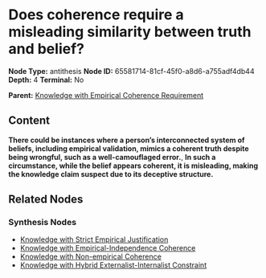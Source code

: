 # Does coherence require a misleading similarity between truth and belief?

**Node Type:** antithesis
**Node ID:** 65581714-81cf-45f0-a8d6-a755adf4db44
**Depth:** 4
**Terminal:** No

**Parent:** [Knowledge with Empirical Coherence Requirement](knowledge-with-empirical-coherence-requirement-synthesis-a29ef559-a244-4cc3-9645-5dda6f5bb395.md)

## Content

**There could be instances where a person’s interconnected system of beliefs, including empirical validation, mimics a coherent truth despite being wrongful, such as a well-camouflaged error.**, **In such a circumstance, while the belief appears coherent, it is misleading, making the knowledge claim suspect due to its deceptive structure.**

## Related Nodes

### Synthesis Nodes

- [Knowledge with Strict Empirical Justification](knowledge-with-strict-empirical-justification-synthesis-d254ba6c-4faf-4b79-8b06-90d7e13fef04.md)
- [Knowledge with Empirical-Independence Coherence](knowledge-with-empirical-independence-coherence-synthesis-1ed5d3c9-f74c-4461-a5e6-ff711b21cc8b.md)
- [Knowledge with Non-empirical Coherence](knowledge-with-non-empirical-coherence-synthesis-fabe9253-af69-4498-bd5b-ec9bbd76ed1e.md)
- [Knowledge with Hybrid Externalist-Internalist Constraint](knowledge-with-hybrid-externalist-internalist-constraint-synthesis-2dc418eb-3ec6-4026-a8d6-6578941b85cb.md)
